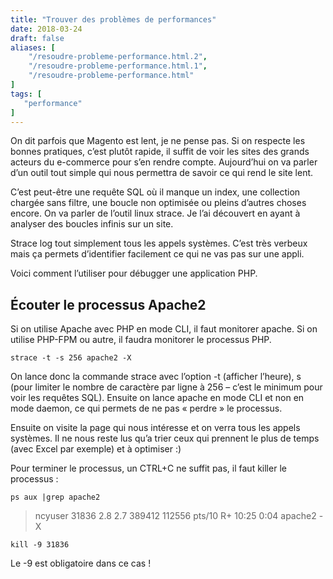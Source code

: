 ```yaml
---
title: "Trouver des problèmes de performances"
date: 2018-03-24
draft: false
aliases: [
    "/resoudre-probleme-performance.html.2",
    "/resoudre-probleme-performance.html.1",
    "/resoudre-probleme-performance.html"
]
tags: [
   "performance"
]
---
```

On dit parfois que Magento est lent, je ne pense pas. Si on respecte les bonnes pratiques, c’est plutôt rapide, il suffit de voir les sites des grands acteurs du e-commerce pour s’en rendre compte. Aujourd’hui on va parler d’un outil tout simple qui nous permettra de savoir ce qui rend le site lent.

C’est peut-être une requête SQL où il manque un index, une collection chargée sans filtre, une boucle non optimisée ou pleins d’autres choses encore. On va parler de l’outil linux strace. Je l’ai découvert en ayant à analyser des boucles infinis sur un site.

Strace log tout simplement tous les appels systèmes. C’est très verbeux mais ça permets d’identifier facilement ce qui ne vas pas sur une appli.

Voici comment l’utiliser pour débugger une application PHP.

## Écouter le processus Apache2

Si on utilise Apache avec PHP en mode CLI, il faut monitorer apache. Si on utilise PHP-FPM ou autre, il faudra monitorer le processus PHP.

```
strace -t -s 256 apache2 -X
```

On lance donc la commande strace avec l’option -t (afficher l’heure), s (pour limiter le nombre de caractère par ligne à 256 – c’est le minimum pour voir les requêtes SQL). Ensuite on lance apache en mode CLI et non en mode daemon, ce qui permets de ne pas « perdre » le processus.

Ensuite on visite la page qui nous intéresse et on verra tous les appels systèmes. Il ne nous reste lus qu’a trier ceux qui prennent le plus de temps (avec Excel par exemple) et à optimiser :)

Pour terminer le processus, un CTRL+C ne suffit pas, il faut killer le processus :

```
ps aux |grep apache2

```
> ncyuser  31836  2.8  2.7 389412 112556 pts/10  R+   10:25   0:04 apache2 -X

```
kill -9 31836
```
Le -9 est obligatoire dans ce cas !